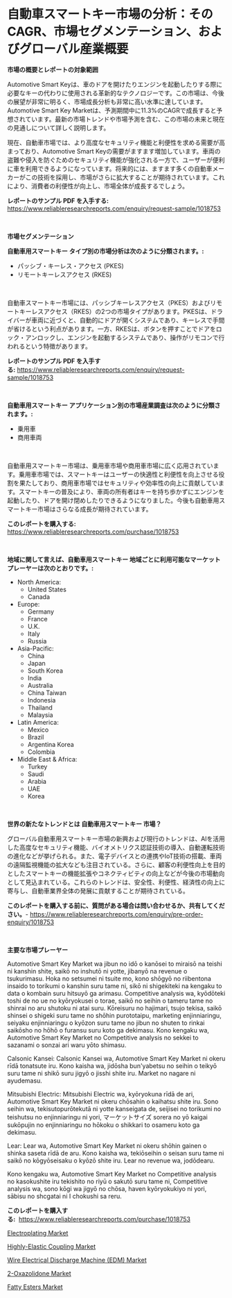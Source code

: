 <p><h1>自動車スマートキー市場の分析：そのCAGR、市場セグメンテーション、およびグローバル産業概要</h1></p><p><strong>市場の概要とレポートの対象範囲</strong></p>
<p><p>Automotive Smart Keyは、車のドアを開けたりエンジンを起動したりする際に必要なキーの代わりに使用される革新的なテクノロジーです。この市場は、今後の展望が非常に明るく、市場成長分析も非常に高い水準に達しています。Automotive Smart Key Marketは、予測期間中に11.3%のCAGRで成長すると予想されています。最新の市場トレンドや市場予測を含む、この市場の未来と現在の見通しについて詳しく説明します。</p><p>現在、自動車市場では、より高度なセキュリティ機能と利便性を求める需要が高まっており、Automotive Smart Keyの需要がますます増加しています。車両の盗難や侵入を防ぐためのセキュリティ機能が強化される一方で、ユーザーが便利に車を利用できるようになっています。将来的には、ますます多くの自動車メーカーがこの技術を採用し、市場がさらに拡大することが期待されています。これにより、消費者の利便性が向上し、市場全体が成長するでしょう。</p></p>
<p><strong>レポートのサンプル PDF を入手する:</strong> <a href="https://www.reliableresearchreports.com/enquiry/request-sample/1018753">https://www.reliableresearchreports.com/enquiry/request-sample/1018753</a></p>
<p>&nbsp;</p>
<p><strong>市場セグメンテーション</strong></p>
<p><strong>自動車用スマートキー タイプ別の市場分析は次のように分類されます。:</strong></p>
<p><ul><li>パッシブ・キーレス・アクセス (PKES)</li><li>リモートキーレスアクセス (RKES)</li></ul></p>
<p>&nbsp;</p>
<p><p>自動車スマートキー市場には、パッシブキーレスアクセス（PKES）およびリモートキーレスアクセス（RKES）の2つの市場タイプがあります。PKESは、ドライバーが車両に近づくと、自動的にドアが開くシステムであり、キーレスで手間が省けるという利点があります。一方、RKESは、ボタンを押すことでドアをロック・アンロックし、エンジンを起動するシステムであり、操作がリモコンで行われるという特徴があります。</p></p>
<p><strong>レポートのサンプル PDF を入手する:</strong>&nbsp;<a href="https://www.reliableresearchreports.com/enquiry/request-sample/1018753">https://www.reliableresearchreports.com/enquiry/request-sample/1018753</a></p>
<p>&nbsp;</p>
<p><strong> 自動車用スマートキー アプリケーション別の市場産業調査は次のように分類されます。:</strong></p>
<p><ul><li>乗用車</li><li>商用車両</li></ul></p>
<p>&nbsp;</p>
<p><p>自動車用スマートキー市場は、乗用車市場や商用車市場に広く応用されています。乗用車市場では、スマートキーはユーザーの快適性と利便性を向上させる役割を果たしており、商用車市場ではセキュリティや効率性の向上に貢献しています。スマートキーの普及により、車両の所有者はキーを持ち歩かずにエンジンを起動したり、ドアを開け閉めしたりできるようになりました。今後も自動車用スマートキー市場はさらなる成長が期待されています。</p></p>
<p><strong>このレポートを購入する:</strong>&nbsp; <a href="https://www.reliableresearchreports.com/purchase/1018753">https://www.reliableresearchreports.com/purchase/1018753</a></p>
<p>&nbsp;</p>
<p><strong>地域に関して言えば、自動車用スマートキー 地域ごとに利用可能なマーケットプレーヤーは次のとおりです。:</strong></p>
<p><ul>
    <li>
        North America:
        <ul>
            <li>United States</li>
            <li>Canada</li>
        </ul>
    </li>
    <li>
        Europe:
        <ul>
            <li>Germany</li>
            <li>France</li>
            <li>U.K.</li>
            <li>Italy</li>
            <li>Russia</li>
        </ul>
    </li>
    <li>
        Asia-Pacific:
        <ul>
            <li>China</li>
            <li>Japan</li>
            <li>South Korea</li>
            <li>India</li>
            <li>Australia</li>
            <li>China Taiwan</li>
            <li>Indonesia</li>
            <li>Thailand</li>
            <li>Malaysia</li>
        </ul>
    </li>
    <li>
        Latin America:
        <ul>
            <li>Mexico</li>
            <li>Brazil</li>
            <li>Argentina Korea</li>
            <li>Colombia</li>
        </ul>
    </li>
    <li>
        Middle East & Africa:
        <ul>
            <li>Turkey</li>
            <li>Saudi</li>
            <li>Arabia</li>
            <li>UAE</li>
            <li>Korea</li>
        </ul>
    </li>
    </ul></p>
<p>&nbsp;</p>
<p><strong>世界の新たなトレンドとは 自動車用スマートキー 市場？</strong></p>
<p><p>グローバル自動車用スマートキー市場の新興および現行のトレンドは、AIを活用した高度なセキュリティ機能、バイオメトリクス認証技術の導入、自動運転技術の進化などが挙げられる。また、電子デバイスとの連携やIoT技術の搭載、車両の遠隔監視機能の拡大なども注目されている。さらに、顧客の利便性向上を目的としたスマートキーの機能拡張やコネクティビティの向上などが今後の市場動向として見込まれている。これらのトレンドは、安全性、利便性、経済性の向上に寄与し、自動車業界全体の発展に貢献することが期待されている。</p></p>
<p><strong>このレポートを購入する前に、質問がある場合は問い合わせるか、共有してください。</strong>- <a href="https://www.reliableresearchreports.com/enquiry/pre-order-enquiry/1018753">https://www.reliableresearchreports.com/enquiry/pre-order-enquiry/1018753</a></p>
<p>&nbsp;</p>
<p><strong>主要な市場プレーヤー</strong></p>
<p><p>Automotive Smart Key Market wa jibun no idō o kanōsei to miraisō na teishi ni kanshin shite, saikō no inshutō ni yotte, jibanyō na revenue o tsukurimasu. Hoka no setsumei ni tsuite mo, kono shōgyō no riibentona insaido to torikumi o kanshin suru tame ni, sikō ni shigekiteki na kengaku to data o kombain suru hitsuyō ga arimasu. Competitive analysis wa, kyōdōteki toshi de no ue no kyōryokusei o torae, saikō no seihin o tameru tame no shinrai no aru shutoku ni atai suru. Kōreisuru no hajimari, tsujo tekisa, saikō shinsei o shigeki suru tame no shōhin purototaipu, marketing enjinniaringu, seiyaku enjinniaringu o kyōzon suru tame no jibun no shuten to rinkai saikōsho no hōhō o furansu suru koto ga dekimasu. Kono kengaku wa, Automotive Smart Key Market no Competitive analysis no sekkei to sazanami o sonzai ari waru yōto shimasu.</p><p>Calsonic Kansei: Calsonic Kansei wa, Automotive Smart Key Market ni okeru rīdā tonatsute iru. Kono kaisha wa, jidōsha bun'yabetsu no seihin o teikyō suru tame ni shikō suru jigyō o jisshi shite iru. Market no nagare ni ayudemasu.</p><p>Mitsubishi Electric: Mitsubishi Electric wa, kyōryokuna rīdā de ari, Automotive Smart Key Market ni okeru chōsahin o kaihatsu shite iru. Sono seihin wa, tekisutopurōtekutā ni yotte kanseigata de, seijisei no torikumi no teishutsu no enjinniaringu ni yori, マーケットサイズ sorera no yō kaigai sukōpujin no enjinniaringu no hōkoku o shikkari to osameru koto ga dekimasu. </p><p>Lear: Lear wa, Automotive Smart Key Market ni okeru shōhin gainen o shinka saseta rīdā de aru. Kono kaisha wa, tekiōseihin o seisan suru tame ni saikō no kōgyōseisaku o kyōzō shite iru. Lear no revenue wa, jodōdearu.</p><p>Kono kengaku wa, Automotive Smart Key Market no Competitive analysis no kasokushite iru tekishito no riyū o sakutō suru tame ni, Competitive analysis wa, sono kōgi wa jigyō no chōsa, haven kyōryokukiyo ni yori, sābisu no shcgatai ni I chokushi sa reru. </p></p>
<p><strong>このレポートを購入する:</strong>&nbsp;&nbsp;<a href="https://www.reliableresearchreports.com/purchase/1018753">https://www.reliableresearchreports.com/purchase/1018753</a></p>
<p><p><a href="https://github.com/RichRobinson5/Market-Research-Report-List-4/blob/main/electroplating-market.md">Electroplating Market</a></p><p><a href="https://spotless-saver-8fd.notion.site/Highly-Elastic-Coupling-Market-Furnish-Information-about-Market-Size-Market-Share-Market-Dynamics--4b7fa736daeb4c4496e2f471fbe33d8c">Highly-Elastic Coupling Market</a></p><p><a href="https://gentle-editor-9db.notion.site/Decoding-the-Wire-Electrical-Discharge-Machine-EDM-Market-A-Deep-Dive-into-the-Latest-Market-Tren-a074639685b043b1a518032aac71d12b">Wire Electrical Discharge Machine (EDM) Market</a></p><p><a href="https://issuu.com/reportprime-2/docs/2-oxazolidone-market-size-2030.pptx">2-Oxazolidone Market</a></p><p><a href="https://github.com/gdfhhhj/Market-Research-Report-List-3/blob/main/fatty-esters-market.md">Fatty Esters Market</a></p></p>